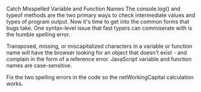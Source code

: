Catch Misspelled Variable and Function Names
The console.log() and typeof methods are the two primary ways to check intermediate values and types of program output. Now it's time to get into the common forms that bugs take. One syntax-level issue that fast typers can commiserate with is the humble spelling error.

Transposed, missing, or miscapitalized characters in a variable or function name will have the browser looking for an object that doesn't exist - and complain in the form of a reference error. JavaScript variable and function names are case-sensitive.

Fix the two spelling errors in the code so the netWorkingCapital calculation works.